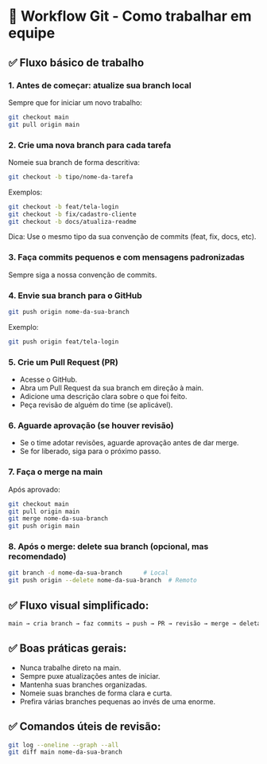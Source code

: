 # 🚩 Workflow Git - Como trabalhar em equipe

## ✅ Fluxo básico de trabalho

### 1. Antes de começar: atualize sua branch local

Sempre que for iniciar um novo trabalho:

```bash
git checkout main
git pull origin main
```

### 2. Crie uma nova branch para cada tarefa

Nomeie sua branch de forma descritiva:

```bash
git checkout -b tipo/nome-da-tarefa
```

Exemplos:

```bash
git checkout -b feat/tela-login
git checkout -b fix/cadastro-cliente
git checkout -b docs/atualiza-readme
```
Dica: Use o mesmo tipo da sua convenção de commits (feat, fix, docs, etc).

### 3. Faça commits pequenos e com mensagens padronizadas

Sempre siga a nossa convenção de commits.

### 4. Envie sua branch para o GitHub

```bash
git push origin nome-da-sua-branch
```
Exemplo:

```bash
git push origin feat/tela-login
```
### 5. Crie um Pull Request (PR)

- Acesse o GitHub.
- Abra um Pull Request da sua branch em direção à main.
- Adicione uma descrição clara sobre o que foi feito.
- Peça revisão de alguém do time (se aplicável).

### 6. Aguarde aprovação (se houver revisão)

- Se o time adotar revisões, aguarde aprovação antes de dar merge.
- Se for liberado, siga para o próximo passo.

### 7. Faça o merge na main

Após aprovado:

```bash
git checkout main
git pull origin main
git merge nome-da-sua-branch
git push origin main
```
### 8. Após o merge: delete sua branch (opcional, mas recomendado)

```bash
git branch -d nome-da-sua-branch      # Local
git push origin --delete nome-da-sua-branch  # Remoto
```
## ✅ Fluxo visual simplificado:

```bash
main → cria branch → faz commits → push → PR → revisão → merge → deleta branch
```

## ✅ Boas práticas gerais:

- Nunca trabalhe direto na main.
- Sempre puxe atualizações antes de iniciar.
- Mantenha suas branches organizadas.
- Nomeie suas branches de forma clara e curta.
- Prefira várias branches pequenas ao invés de uma enorme.

## ✅ Comandos úteis de revisão:

```bash
git log --oneline --graph --all
git diff main nome-da-sua-branch
```

